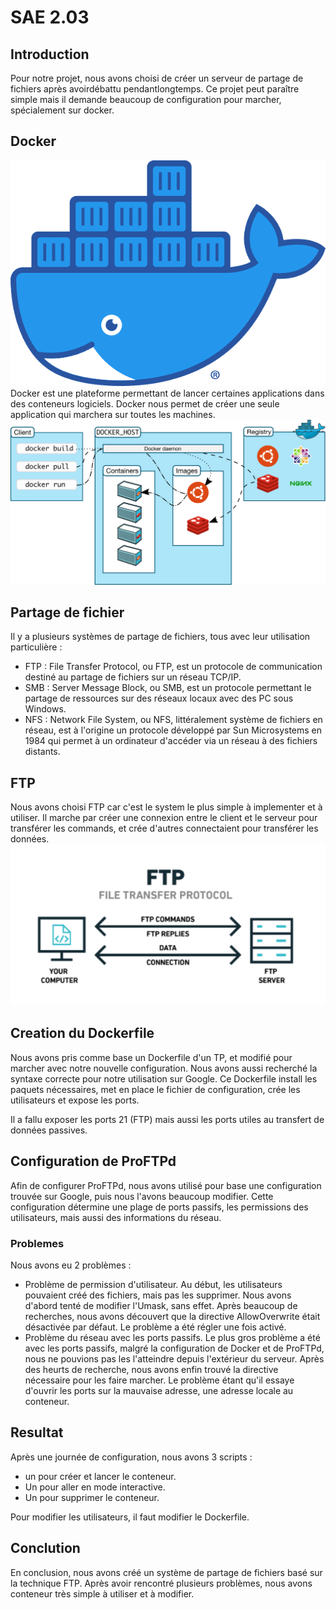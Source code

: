 # SAE 2.03

## Introduction

Pour notre projet, nous avons choisi de créer un serveur de partage de fichiers après avoirdébattu pendantlongtemps.
Ce projet peut paraître simple mais il demande beaucoup de configuration pour marcher, spécialement sur docker.


## Docker
![Docker Logo](images/docker-logo.webp)
Docker est une plateforme permettant de lancer certaines applications dans des conteneurs logiciels.
Docker nous permet de créer une seule application qui marchera sur toutes les machines.
![Docker Architecture](images/architecture.svg)

## Partage de fichier

Il y a plusieurs systèmes de partage de fichiers, tous avec leur utilisation particulière :
- FTP : File Transfer Protocol, ou FTP, est un protocole de communication destiné au partage de fichiers sur un réseau TCP/IP.
- SMB : Server Message Block, ou SMB, est un protocole permettant le partage de ressources sur des réseaux locaux avec des PC sous Windows.
- NFS : Network File System, ou NFS, littéralement système de fichiers en réseau, est à l'origine un protocole développé par Sun Microsystems en 1984 qui permet à un ordinateur d'accéder via un réseau à des fichiers distants.

## FTP

Nous avons choisi FTP car c'est le system le plus simple à implementer et à utiliser.
Il marche par créer une connexion entre le client et le serveur pour transférer les commands, et crée d'autres connectaient pour transférer les données.
![File Transfer Protocol](images/file-transfer-protocol-min.png)

## Creation du Dockerfile

Nous avons pris comme base un Dockerfile d'un TP, et modifié pour marcher avec notre nouvelle configuration.
Nous avons aussi recherché la syntaxe correcte pour notre utilisation sur Google.
Ce Dockerfile install les paquets nécessaires, met en place le fichier de configuration, crée les utilisateurs et expose les ports.

Il a fallu exposer les ports 21 (FTP) mais aussi les ports utiles au transfert de données passives.

## Configuration de ProFTPd

Afin de configurer ProFTPd, nous avons utilisé pour base une configuration trouvée sur Google, puis nous l'avons beaucoup modifier.
Cette configuration détermine une plage de ports passifs, les permissions des utilisateurs, mais aussi des informations du réseau.

### Problemes

Nous avons eu 2 problèmes :
- Problème de permission d'utilisateur.
Au début, les utilisateurs pouvaient créé des fichiers, mais pas les supprimer.
Nous avons d'abord tenté de modifier l'Umask, sans effet.
Après beaucoup de recherches, nous avons découvert que la directive AllowOverwrite était désactivée par défaut. Le problème a été régler une fois activé.
- Problème du réseau avec les ports passifs.
Le plus gros problème a été avec les ports passifs, malgré la configuration de Docker et de ProFTPd, nous ne pouvions pas les l'atteindre depuis l'extérieur du serveur.
Après des heurts de recherche, nous avons enfin trouvé la directive nécessaire pour les faire marcher.
Le problème étant qu'il essaye d'ouvrir les ports sur la mauvaise adresse, une adresse locale au conteneur.

## Resultat

Après une journée de configuration, nous avons 3 scripts :
- un pour créer et lancer le conteneur.
- Un pour aller en mode interactive.
- Un pour supprimer le conteneur.

Pour modifier les utilisateurs, il faut modifier le Dockerfile.

## Conclution

En conclusion, nous avons créé un système de partage de fichiers basé sur la technique FTP.
Après avoir rencontré plusieurs problèmes, nous avons conteneur très simple à utiliser et à modifier.
